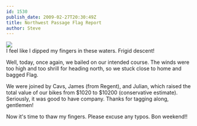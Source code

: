 ```yaml
---
id: 1530
publish_date: 2009-02-27T20:30:49Z
title: Northwest Passage Flag Report
author: Steve
---
```

![](http://www.flagstafffrenzy.org/wp-content/uploads/2009/02/nuclearicebreaker.jpg)  
I feel like I dipped my fingers in these waters. Frigid descent!

Well, today, once again, we bailed on our intended course. The winds were too high and too shrill for heading north, so we stuck close to home and bagged Flag.

We were joined by Cavs, James (from Regent), and Julian, which raised the total value of our bikes from $1020 to $10200 (conservative estimate). Seriously, it was good to have company. Thanks for tagging along, gentlemen!

Now it's time to thaw my fingers. Please excuse any typos. Bon weekend!!